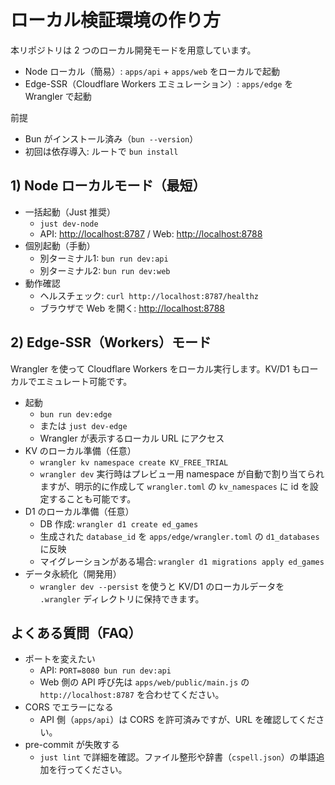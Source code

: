 # ローカル検証環境の作り方

本リポジトリは 2 つのローカル開発モードを用意しています。

- Node ローカル（簡易）: `apps/api` + `apps/web` をローカルで起動
- Edge-SSR（Cloudflare Workers エミュレーション）: `apps/edge` を Wrangler で起動

前提

- Bun がインストール済み（`bun --version`）
- 初回は依存導入: ルートで `bun install`

## 1) Node ローカルモード（最短）

- 一括起動（Just 推奨）
  - `just dev-node`
  - API: <http://localhost:8787> / Web: <http://localhost:8788>
- 個別起動（手動）
  - 別ターミナル1: `bun run dev:api`
  - 別ターミナル2: `bun run dev:web`
- 動作確認
  - ヘルスチェック: `curl http://localhost:8787/healthz`
  - ブラウザで Web を開く: <http://localhost:8788>

## 2) Edge-SSR（Workers）モード

Wrangler を使って Cloudflare Workers をローカル実行します。KV/D1 もローカルでエミュレート可能です。

- 起動
  - `bun run dev:edge`
  - または `just dev-edge`
  - Wrangler が表示するローカル URL にアクセス
- KV のローカル準備（任意）
  - `wrangler kv namespace create KV_FREE_TRIAL`
  - `wrangler dev` 実行時はプレビュー用 namespace が自動で割り当てられますが、明示的に作成して `wrangler.toml` の `kv_namespaces` に id を設定することも可能です。
- D1 のローカル準備（任意）
  - DB 作成: `wrangler d1 create ed_games`
  - 生成された `database_id` を `apps/edge/wrangler.toml` の `d1_databases` に反映
  - マイグレーションがある場合: `wrangler d1 migrations apply ed_games`
- データ永続化（開発用）
  - `wrangler dev --persist` を使うと KV/D1 のローカルデータを `.wrangler` ディレクトリに保持できます。

## よくある質問（FAQ）

- ポートを変えたい
  - API: `PORT=8080 bun run dev:api`
  - Web 側の API 呼び先は `apps/web/public/main.js` の `http://localhost:8787` を合わせてください。
- CORS でエラーになる
  - API 側（`apps/api`）は CORS を許可済みですが、URL を確認してください。
- pre-commit が失敗する
  - `just lint` で詳細を確認。ファイル整形や辞書（`cspell.json`）の単語追加を行ってください。
